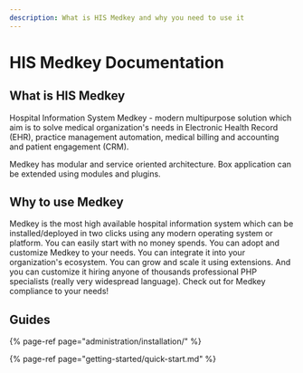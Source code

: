 ```yaml
---
description: What is HIS Medkey and why you need to use it
---
```


# HIS Medkey Documentation

## What is HIS Medkey

Hospital Information System Medkey - modern multipurpose solution which aim is to solve medical organization's needs in Electronic Health Record \(EHR\), practice management automation, medical billing and accounting and patient engagement \(CRM\).

Medkey has modular and service oriented architecture. Box application can be extended using modules and plugins.

## Why to use Medkey

Medkey is the most high available hospital information system which can be installed/deployed in two clicks using any modern operating system or platform. You can easily start with no money spends. You can adopt and customize Medkey to your needs. You can integrate it into your organization's ecosystem. You can grow and scale it using extensions. And you can customize it hiring anyone of thousands professional PHP specialists \(really very widespread language\). Check out for Medkey compliance to your needs!

## Guides

{% page-ref page="administration/installation/" %}

{% page-ref page="getting-started/quick-start.md" %}







